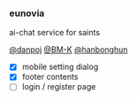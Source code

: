 ### eunovia
ai-chat service for saints

[@danpoj](https://github.com/danpoj) [@BM-K](https://github.com/BM-K) [@hanbonghun](https://github.com/hanbonghun)


- [x] mobile setting dialog
- [x] footer contents
- [ ] login / register page

